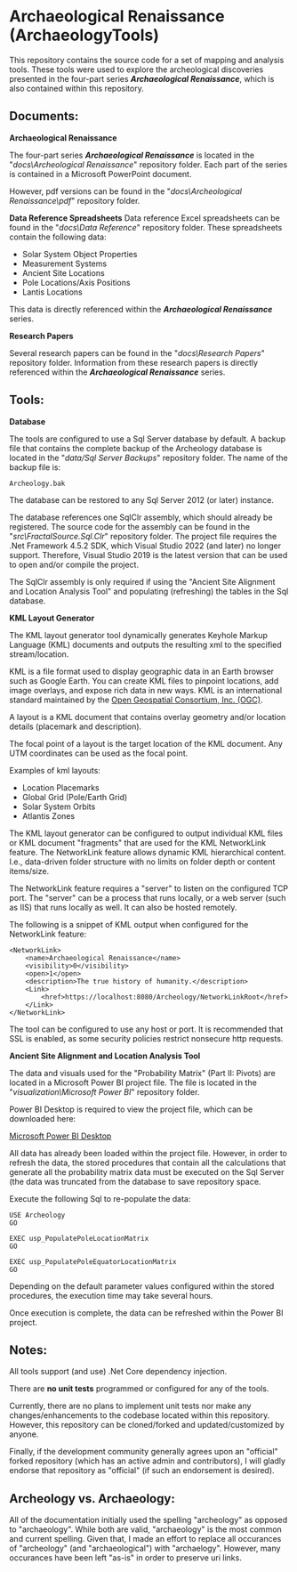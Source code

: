 
# Archaeological Renaissance (ArchaeologyTools)

This repository contains the source code for a set of mapping and analysis tools. These tools were used to explore the archeological discoveries presented in the four-part series ***Archaeological Renaissance***, which is also contained within this repository.

## Documents:

**Archaeological Renaissance**

The four-part series ***Archaeological Renaissance*** is located in the "*docs\Archeological Renaissance*" repository folder. Each part of the series is contained in a Microsoft PowerPoint document. 

However, pdf versions can be found in the "*docs\Archeological Renaissance\pdf*" repository folder.

**Data Reference Spreadsheets**
Data reference Excel spreadsheets can be found in the "*docs\Data Reference*" repository folder. These spreadsheets contain the following data:

 - Solar System Object Properties
 - Measurement Systems
 - Ancient Site Locations
 - Pole Locations/Axis Positions
 - Lantis Locations

This data is directly referenced within the ***Archaeological Renaissance*** series.

**Research Papers**

Several research papers can be found in the "*docs\Research Papers*" repository folder.  Information from these research papers is directly referenced within the ***Archaeological Renaissance*** series.

## Tools:

**Database**

The tools are configured to use a Sql Server database by default. A backup file that contains the complete backup of the Archeology database is located in the "*data/Sql Server Backups*" repository folder. The name of the backup file is:

    Archeology.bak

The database can be restored to any Sql Server 2012 (or later) instance.

The database references one SqlClr assembly, which should already be registered. The source code for the assembly can be found in the "*src\FractalSource.Sql.Clr*" repository folder. The project file requires the .Net Framework 4.5.2 SDK, which Visual Studio 2022 (and later) no longer support. Therefore, Visual Studio 2019 is the latest version that can be used to open and/or compile the project.

The SqlClr assembly is only required if using the "Ancient Site Alignment and Location Analysis Tool" and populating (refreshing) the tables in the Sql database.

**KML Layout Generator**

The KML layout generator tool dynamically generates Keyhole Markup Language (KML) documents and outputs the resulting xml to the specified stream/location. 

KML is a file format used to display geographic data in an Earth browser such as Google Earth. You can create KML files to pinpoint locations, add image overlays, and expose rich data in new ways. KML is an international standard maintained by the [Open Geospatial Consortium, Inc. (OGC)](http://www.opengeospatial.org/standards/kml/).

A layout is a KML document that contains overlay geometry and/or location details (placemark and description). 

The focal point of a layout is the target location of the KML document. Any UTM coordinates can be used as the focal point.

Examples of kml layouts:

 - Location Placemarks 
 - Global Grid (Pole/Earth Grid) 
 - Solar System Orbits
 - Atlantis Zones
 
The KML layout generator can be configured to output individual KML files or KML document "fragments" that are used for the KML NetworkLink feature. The NetworkLink feature allows dynamic KML hierarchical content. I.e., data-driven folder structure with no limits on folder depth or content items/size.

The NetworkLink feature requires a "server" to listen on the configured TCP port. The "server" can be a process that runs locally, or a web server (such as IIS) that runs locally as well. It can also be hosted remotely.

The following is a snippet of KML output when configured for the NetworkLink feature:

    <NetworkLink>
    	<name>Archaeological Renaissance</name>
    	<visibility>0</visibility>
    	<open>1</open>
    	<description>The true history of humanity.</description>
    	<Link>
    		<href>https://localhost:8080/Archeology/NetworkLinkRoot</href>
    	</Link>
    </NetworkLink>

The tool can be configured to use any host or port. It is recommended that SSL is enabled, as some security policies restrict nonsecure http requests.

**Ancient Site Alignment and Location Analysis Tool**

The data and visuals used for the "Probability Matrix" (Part II: Pivots) are located in a Microsoft Power BI project file. The file is located in the "*visualization\Microsoft Power BI*" repository folder. 

Power BI Desktop is required to view the project file, which can be downloaded here:

[Microsoft Power BI Desktop](https://www.microsoft.com/en-us/download/details.aspx?id=58494)

All data has already been loaded within the project file. However, in order to refresh the data, the stored procedures that contain all the calculations that generate all the probability matrix data must be executed on the Sql Server (the data was truncated from the database to save repository space.

Execute the following Sql to re-populate the data:

    USE Archeology
    GO
    
    EXEC usp_PopulatePoleLocationMatrix
    GO
    
    EXEC usp_PopulatePoleEquatorLocationMatrix
    GO

Depending on the default parameter values configured within the stored procedures, the execution time may take several hours.

Once execution is complete, the data can be refreshed within the Power BI project.

## Notes:

All tools support (and use) .Net Core dependency injection.

There are **no unit tests** programmed or configured for any of the tools. 

Currently, there are no plans to implement unit tests nor make any changes/enhancements to the codebase located within this repository. However, this repository can be cloned/forked and updated/customized by anyone. 

Finally, if the development community generally agrees upon an "official" forked repository (which has an active admin and contributors), I will gladly endorse that repository as "official" (if such an endorsement is desired).

## Archeology vs. Archaeology:
All of the documentation initially used the spelling "archeology" as opposed to "archaeology". While both are valid, "archaeology" is the most common and current spelling. Given that, I made an effort to replace all occurances of "archeology" (and "archaeological") with "archaelogy". However, many occurances have been left "as-is" in order to preserve uri links.
